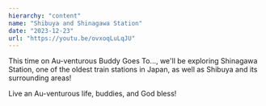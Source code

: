 ```yaml
---
hierarchy: "content"
name: "Shibuya and Shinagawa Station"
date: "2023-12-23"
url: "https://youtu.be/ovxoqLuLqJU"
---
```


This time on Au-venturous Buddy Goes To..., we'll be exploring Shinagawa Station, one of the oldest train stations in Japan, as well as Shibuya and its surrounding areas!

Live an Au-venturous life, buddies, and God bless!